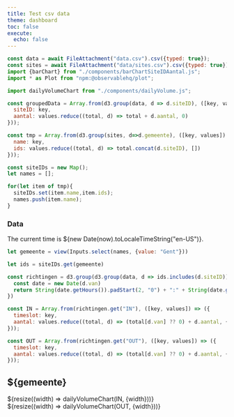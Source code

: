 ```yaml
---
title: Test csv data
theme: dashboard
toc: false
execute:
  echo: false
---
```


```js
const data = await FileAttachment("data.csv").csv({typed: true});
const sites = await FileAttachment("data/sites.csv").csv({typed: true});
import {barChart} from "./components/barChartSiteIDAantal.js";
import * as Plot from "npm:@observablehq/plot";
```

```js
import dailyVolumeChart from "./components/dailyVolume.js";
```

```js
const groupedData = Array.from(d3.group(data, d => d.siteID), ([key, values]) => ({
  siteID: key,
  aantal: values.reduce((total, d) => total + d.aantal, 0)
}));

const tmp = Array.from(d3.group(sites, d=>d.gemeente), ([key, values]) => ({
  name: key,
  ids: values.reduce((total, d) => total.concat(d.siteID), [])
}));

const siteIDs = new Map();
let names = [];

for(let item of tmp){
  siteIDs.set(item.name,item.ids);
  names.push(item.name);
}
```

### Data

The current time is ${new Date(now).toLocaleTimeString("en-US")}.


```js
let gemeente = view(Inputs.select(names, {value: "Gent"}))
```

```js
let ids = siteIDs.get(gemeente)
```

```js
const richtingen = d3.group(d3.group(data, d => ids.includes(d.siteID)).get(true), d => d.richting, d => {
  const date = new Date(d.van)
  return String(date.getHours()).padStart(2, "0") + ":" + String(date.getMinutes()).padStart(2, "0")
})
```
```js
const IN = Array.from(richtingen.get("IN"), ([key, values]) => ({
  timeslot: key,
  aantal: values.reduce((total, d) => (total[d.van] ?? 0) + d.aantal, {})
}));
```
```js
const OUT = Array.from(richtingen.get("OUT"), ([key, values]) => ({
  timeslot: key,
  aantal: values.reduce((total, d) => (total[d.van] ?? 0) + d.aantal, {})
}));
```

<h2>${gemeente}</h2>

<div class="grid grid-cols-1">
  <div class="card">${resize((width) => dailyVolumeChart(IN, {width}))}</div>
</div>

<div class="grid grid-cols-1">
  <div class="card">${resize((width) => dailyVolumeChart(OUT, {width}))}</div>
</div>
